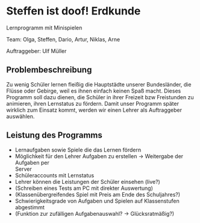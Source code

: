 Steffen ist doof!
Erdkunde
========

Lernprogramm mit Minispielen

Team: Olga, Steffen, Dario, Artur, Niklas, Arne

Auftraggeber: Ulf Müller


Problembeschreibung
-------------------
Zu wenig Schüler lernen fleißig die Hauptstädte unserer Bundesländer, die Flüsse oder Gebirge, weil es ihnen einfach keinen Spaß macht. 
Dieses Programm soll dazu dienen, die Schüler in ihrer Freizeit bzw Freistunden zu animieren, ihren Lernstatus zu fördern. Damit unser Programm später wirklich zum Einsatz kommt, werden wir einen Lehrer als Auftraggeber auswählen. 
 

Leistung des Programms
----------------------
- Lernaufgaben sowie Spiele die das Lernen fördern
- Möglichkeit für den Lehrer Aufgaben zu erstellen -> Weitergabe der Aufgaben per  
  Server
- Schüleraccounts mit Lernstatus
- Lehrer können die Leistungen der Schüler einsehen (live?)
- (Schreiben eines Tests am PC mit direkter Auswertung)
- (Klassenübergreifendes Spiel mit Preis am Ende des Schuljahres?)
- Schwierigkeitsgrade von Aufgaben und Spielen auf Klassenstufen abgestimmt
- (Funktion zur zufälligen Aufgabenauswahl? -> Glücksratmäßig?) 
